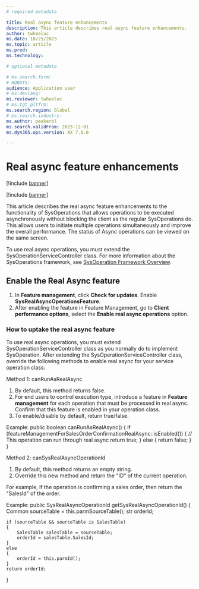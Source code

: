 ```yaml
---
# required metadata

title: Real async feature enhancements
description: This article describes real async feature enhancements.
author: twheeloc
ms.date: 10/25/2023
ms.topic: article
ms.prod: 
ms.technology: 

# optional metadata

# ms.search.form: 
# ROBOTS: 
audience: Application user
# ms.devlang: 
ms.reviewer: twheeloc
# ms.tgt_pltfrm: 
ms.search.region: Global
# ms.search.industry: 
ms.author: peakerbl
ms.search.validFrom: 2023-12-01
ms.dyn365.ops.version: AX 7.0.0

---
```


# Real async feature enhancements
[!include [banner](../includes/banner.md)]

[!include [banner](../includes/preview-banner.md)]

This article describes the real async feature enhancements to the functionality of SysOperations that allows operations to be executed asynchronously without blocking the client as the regular SysOperations do.
This allows users to initiate multiple operations simultaneously and improve the overall performance. The status of Async operations can be viewed on the same screen. 

 
To use real async operations, you must extend the SysOperationServiceController class. 
For more information about the SysOperations framework, see [SysOperation Framework Overview](../../dynamicsax-2012/developer/sysoperation-framework-overview.md). 

## Enable the Real Async feature 

1. In **Feature management**, click **Check for updates**. Enable **SysRealAsyncOperationsFeature**. 
2. After enabling the feature in Feature Management, go to **Client performance options**, select the **Enable real async operations** option.  

### How to uptake the real async feature 

To use real async operations, you must extend SysOperationServiceController class as you normally do to implement SysOperation. 
After extending the SysOperationServiceController class, override the following methods to enable real async for your service operation class: 

Method 1: canRunAsRealAsync 

1. By default, this method returns false. 
2. For end users to control execution type, introduce a feature in **Feature management** for each operation that must be processed in real async. Confirm that this feature is enabled in your operation class. 
3. To enable/disable by default, return true/false. 

Example: 
public boolean canRunAsRealAsync() 
    { 
        if (featureManagementForSalesOrderConfirmationRealAsync::isEnabled()) 
        { 
            // This operation can run through real async 
            return true; 
        } 
        else 
        { 
            return false; 
        } 
    } 

Method 2: canSysRealAsyncOperationId 

1. By default, this method returns an empty string.
2. Override this new method and return the "ID" of the current operation. 

For example, if the operation is confirming a sales order, then return the "SalesId" of the order. 

Example: 
public SysRealAsyncOperationId getSysRealAsyncOperationId() 
    { 
        Common sourceTable = this.parmSourceTable(); 
    str orderId; 

    if (sourceTable && sourceTable is SalesTable) 
    { 
        SalesTable salesTable = sourceTable; 
        orderId = salesTable.SalesId; 
    } 
    else 
    { 
        orderId = this.parmId(); 
    } 
    return orderId; 
} 









